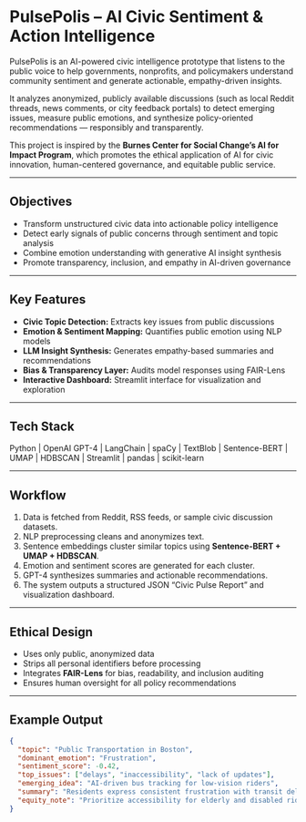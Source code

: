 # PulsePolis – AI Civic Sentiment & Action Intelligence

PulsePolis is an AI-powered civic intelligence prototype that listens to the public voice to help governments, nonprofits, and policymakers understand community sentiment and generate actionable, empathy-driven insights.

It analyzes anonymized, publicly available discussions (such as local Reddit threads, news comments, or city feedback portals) to detect emerging issues, measure public emotions, and synthesize policy-oriented recommendations — responsibly and transparently.

This project is inspired by the **Burnes Center for Social Change’s AI for Impact Program**, which promotes the ethical application of AI for civic innovation, human-centered governance, and equitable public service.

---

## Objectives
- Transform unstructured civic data into actionable policy intelligence  
- Detect early signals of public concerns through sentiment and topic analysis  
- Combine emotion understanding with generative AI insight synthesis  
- Promote transparency, inclusion, and empathy in AI-driven governance  

---

## Key Features
- **Civic Topic Detection:** Extracts key issues from public discussions  
- **Emotion & Sentiment Mapping:** Quantifies public emotion using NLP models  
- **LLM Insight Synthesis:** Generates empathy-based summaries and recommendations  
- **Bias & Transparency Layer:** Audits model responses using FAIR-Lens  
- **Interactive Dashboard:** Streamlit interface for visualization and exploration  

---

## Tech Stack
Python | OpenAI GPT-4 | LangChain | spaCy | TextBlob | Sentence-BERT | UMAP | HDBSCAN | Streamlit | pandas | scikit-learn  

---

## Workflow
1. Data is fetched from Reddit, RSS feeds, or sample civic discussion datasets.  
2. NLP preprocessing cleans and anonymizes text.  
3. Sentence embeddings cluster similar topics using **Sentence-BERT + UMAP + HDBSCAN**.  
4. Emotion and sentiment scores are generated for each cluster.  
5. GPT-4 synthesizes summaries and actionable recommendations.  
6. The system outputs a structured JSON “Civic Pulse Report” and visualization dashboard.  

---

## Ethical Design
- Uses only public, anonymized data  
- Strips all personal identifiers before processing  
- Integrates **FAIR-Lens** for bias, readability, and inclusion auditing  
- Ensures human oversight for all policy recommendations  

---

## Example Output

```json
{
  "topic": "Public Transportation in Boston",
  "dominant_emotion": "Frustration",
  "sentiment_score": -0.42,
  "top_issues": ["delays", "inaccessibility", "lack of updates"],
  "emerging_idea": "AI-driven bus tracking for low-vision riders",
  "summary": "Residents express consistent frustration with transit delays and communication gaps. Sentiment trends show increasing concern about accessibility. An AI-powered rider notification system could improve trust and transparency.",
  "equity_note": "Prioritize accessibility for elderly and disabled riders in low-income areas."
}
